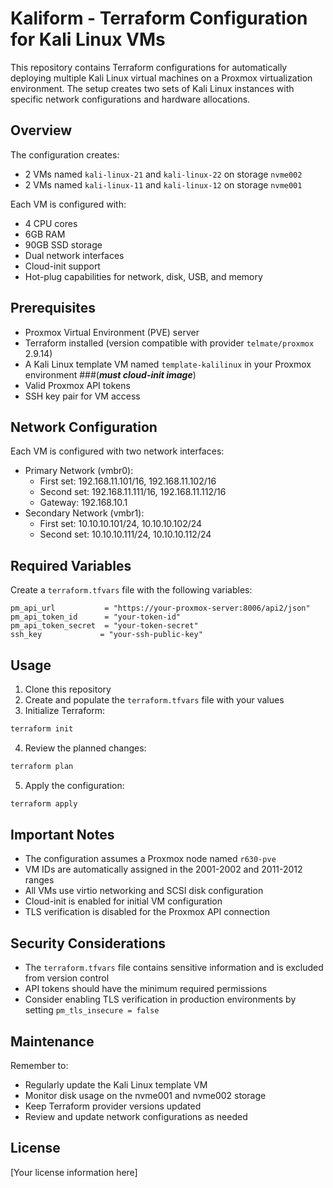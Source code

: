 # Kaliform - Terraform Configuration for Kali Linux VMs

This repository contains Terraform configurations for automatically deploying multiple Kali Linux virtual machines on a Proxmox virtualization environment. The setup creates two sets of Kali Linux instances with specific network configurations and hardware allocations.

## Overview

The configuration creates:
- 2 VMs named `kali-linux-21` and `kali-linux-22` on storage `nvme002`
- 2 VMs named `kali-linux-11` and `kali-linux-12` on storage `nvme001`

Each VM is configured with:
- 4 CPU cores
- 6GB RAM
- 90GB SSD storage
- Dual network interfaces
- Cloud-init support
- Hot-plug capabilities for network, disk, USB, and memory

## Prerequisites

- Proxmox Virtual Environment (PVE) server
- Terraform installed (version compatible with provider `telmate/proxmox` 2.9.14)
- A Kali Linux template VM named `template-kalilinux` in your Proxmox environment ###(***must cloud-init image***)
- Valid Proxmox API tokens
- SSH key pair for VM access

## Network Configuration

Each VM is configured with two network interfaces:
- Primary Network (vmbr0):
  - First set: 192.168.11.101/16, 192.168.11.102/16
  - Second set: 192.168.11.111/16, 192.168.11.112/16
  - Gateway: 192.168.10.1
- Secondary Network (vmbr1):
  - First set: 10.10.10.101/24, 10.10.10.102/24
  - Second set: 10.10.10.111/24, 10.10.10.112/24

## Required Variables

Create a `terraform.tfvars` file with the following variables:
```hcl
pm_api_url           = "https://your-proxmox-server:8006/api2/json"
pm_api_token_id      = "your-token-id"
pm_api_token_secret  = "your-token-secret"
ssh_key             = "your-ssh-public-key"
```

## Usage

1. Clone this repository
2. Create and populate the `terraform.tfvars` file with your values
3. Initialize Terraform:
```bash
terraform init
```
4. Review the planned changes:
```bash
terraform plan
```
5. Apply the configuration:
```bash
terraform apply
```

## Important Notes

- The configuration assumes a Proxmox node named `r630-pve`
- VM IDs are automatically assigned in the 2001-2002 and 2011-2012 ranges
- All VMs use virtio networking and SCSI disk configuration
- Cloud-init is enabled for initial VM configuration
- TLS verification is disabled for the Proxmox API connection

## Security Considerations

- The `terraform.tfvars` file contains sensitive information and is excluded from version control
- API tokens should have the minimum required permissions
- Consider enabling TLS verification in production environments by setting `pm_tls_insecure = false`

## Maintenance

Remember to:
- Regularly update the Kali Linux template VM
- Monitor disk usage on the nvme001 and nvme002 storage
- Keep Terraform provider versions updated
- Review and update network configurations as needed

## License

[Your license information here]